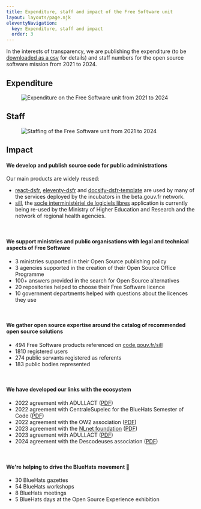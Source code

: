 ```yaml
---
title: Expenditure, staff and impact of the Free Software unit
layout: layouts/page.njk
eleventyNavigation:
  key: Expenditure, staff and impact
  order: 3
---
```


In the interests of transparency, we are publishing the expenditure (to be [downloaded as a csv](/docs/mission-logiciels-libres-depenses-2021-2024.csv) for details) and staff numbers for the open source software mission from 2021 to 2024.

## Expenditure

<figure class="fr-content-media fr-content-media--sm" role="group" aria-label="Expenditure on the Free Software unit from 2021 to 2024">
  <div class="fr-content-media__img">
    <img src="/img/mission-logiciels-libres-depenses-2021-2024.png" class="fr-content-media--sm fr-responsive-img" alt="Expenditure on the Free Software unit from 2021 to 2024" />
  </div>
</figure>

## Staff

<figure class="fr-content-media fr-content-media--sm" role="group" aria-label="Staffing of the Free Software unit from 2021 to 2024">
  <div class="fr-content-media__img">
    <img src="/img/mission-logiciels-libres-effectifs-2021-2024.png" class="fr-content-media--sm fr-responsive-img" alt="Staffing of the Free Software unit from 2021 to 2024" />
  </div>
</figure>

## Impact

#### We develop and publish source code for public administrations

Our main products are widely reused:

- [react-dsfr](https://github.com/codegouvfr/react-dsfr), [eleventy-dsfr](https://github.com/codegouvfr/eleventy-dsfr) and [docsify-dsfr-template](https://github.com/codegouvfr/docsify-dsfr-template/) are used by many of the services deployed by the incubators in the beta.gouv.fr network.
- [sill](https://github.com/codegouvfr/sill), the [socle interministériel de logiciels libres](https://code.gouv.fr/sill/) application is currently being re-used by the Ministry of Higher Education and Research and the network of regional health agencies.

<br/>

#### We support ministries and public organisations with legal and technical aspects of Free Software

- 3 ministries supported in their Open Source publishing policy
- 3 agencies supported in the creation of their Open Source Office Programme
- 100+ answers provided in the search for Open Source alternatives
- 20 repositories helped to choose their Free Software licence
- 10 government departments helped with questions about the licences they use

<br/>

#### We gather open source expertise around the catalog of recommended open source solutions

- 494 Free Software products referenced on [code.gouv.fr/sill](https://code.gouv.fr/sill)
- 1810 registered users
- 274 public servants registered as referents
- 183 public bodies represented

<br/>


#### We have developed our links with the ecosystem

- 2022 agreement with ADULLACT ([PDF](/docs/Convention_Adullact-Dinum-2022.pdf))
- 2022 agreement with CentraleSupelec for the BlueHats Semester of Code ([PDF](/docs/Convention_CentraleSupelec-Dinum-2021.pdf))
- 2022 agreement with the OW2 association ([PDF](/docs/Convention_OW2_Dinum_2022.pdf))
- 2023 agreement with the [NLnet foundation](https://nlnet.nl) ([PDF](/docs/DINUM-NLNET-convention-subvention-23112022.pdf))
- 2023 agreement with ADULLACT ([PDF](/docs/Convention_DINUM_Adullact_2023.pdf))
- 2024 agreement with the Descodeuses association ([PDF](/docs/Convention_Descodeuses_Dinum_2024.pdf))

<br/>

#### We're helping to drive the BlueHats movement 🧢

- 30 BlueHats gazettes
- 54 BlueHats workshops
- 8 BlueHats meetings
- 5 BlueHats days at the Open Source Experience exhibition

